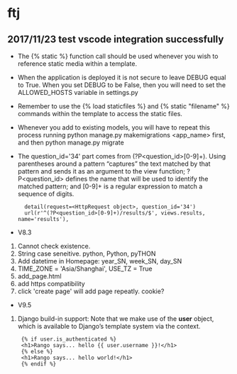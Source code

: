 # ftj

## 2017/11/23 test vscode integration successfully

- The {% static %} function call should be used whenever you wish to reference static media within a template.

- When the application is deployed it is not secure to leave DEBUG equal to True. When you set DEBUG to be False, then you will need to set the ALLOWED_HOSTS variable in settings.py

- Remember to use the {% load staticfiles %} and {% static "filename" %} commands within the template to access the static files.

- Whenever you add to existing models, you will have to repeat this process running python manage.py makemigrations <app_name> first, and then python manage.py migrate

- The question_id='34' part comes from (?P<question_id>[0-9]+). Using parentheses around a pattern “captures” the text matched by that pattern and sends it as an argument to the view function; ?P<question_id> defines the name that will be used to identify the matched pattern; and [0-9]+ is a regular expression to match a sequence of digits.

        detail(request=<HttpRequest object>, question_id='34')
        url(r'^(?P<question_id>[0-9]+)/results/$', views.results, name='results'),

- V8.3
1. Cannot check existence.
2. String case seneitive. python, Python, pyTHON
3. Add datetime in Homepage: year_SN, week_SN, day_SN
4. TIME_ZONE = 'Asia/Shanghai', USE_TZ = True
5. add_page.html
6. add https compatibility
7. click 'create page' will add page repeatly. cookie?

- V9.5
1. Django build-in support: Note that we make use of the **user** object, which is available to Django’s template system via the context.

        {% if user.is_authenticated %}
        <h1>Rango says... hello {{ user.username }}!</h1>
        {% else %}
        <h1>Rango says... hello world!</h1>
        {% endif %}

